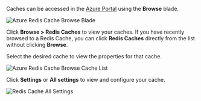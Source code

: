 Caches can be accessed in the [Azure Portal](https://portal.azure.com) using the **Browse** blade.

![Azure Redis Cache Browse Blade](./media/redis-cache-browse/redis-cache-browse.png)

Click **Browse > Redis Caches** to view your caches. If you have recently browsed to a Redis Cache, you can click **Redis Caches** directly from the list without clicking **Browse**.

Select the desired cache to view the properties for that cache.

![Azure Redis Cache Browse Cache List](./media/redis-cache-browse/redis-caches.png)

Click **Settings** or **All settings** to view and configure your cache.

![Redis Cache All Settings](./media/redis-cache-browse/redis-cache-blade.png)